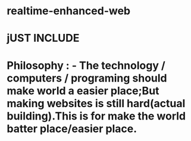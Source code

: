 # realtime-enhanced-web

# jUST INCLUDE

<script></script>


# Philosophy : - The technology / computers / programing should make world a easier place;But making websites is still hard(actual building).This is for make the world batter place/easier place.
